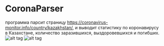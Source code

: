# CoronaParser
программа парсит страницу https://coronavirus-monitor.info/country/kazakhstan/, и выводит статистику по коронавирусу в Казахстане, количество заразившихся, выздоровевшихся и погибших.
![alt tag](http://domain.com/path/to/img.png "Описание будет тут")
![alt tag](https://github.com/Yelaman0111/CoronaParser/corona-parser.jpg)
